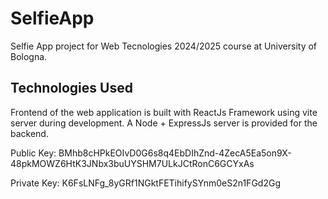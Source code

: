 # SelfieApp
Selfie App project for Web Tecnologies 2024/2025 course at University of Bologna. 

## Technologies Used
Frontend of the web application is built with ReactJs Framework using vite server during development. 
A Node + ExpressJs server is provided for the backend.

Public Key:
BMhb8cHPkEOIvD0G6s8q4EbDIhZnd-4ZecA5Ea5on9X-48pkMOWZ6HtK3JNbx3buUYSHM7ULkJCtRonC6GCYxAs

Private Key:
K6FsLNFg_8yGRf1NGktFETihifySYnm0eS2n1FGd2Gg
